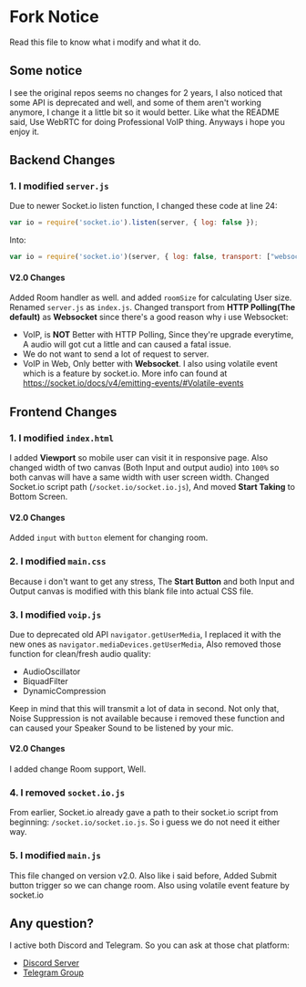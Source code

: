 # Fork Notice
Read this file to know what i modify and what it do.

## Some notice
I see the original repos seems no changes for 2 years, I also noticed that some API is deprecated and well, and some of them aren't working anymore, I change it a little bit so it would better. Like what the README said, Use WebRTC for doing Professional VoIP thing. Anyways i hope you enjoy it. 

## Backend Changes
### 1. I modified `server.js`
Due to newer Socket.io listen function, I changed these code at line 24:
```js
var io = require('socket.io').listen(server, { log: false });
```
Into:
```js
var io = require('socket.io')(server, { log: false, transport: ["websocket"] });
```
#### V2.0 Changes
Added Room handler as well. and added `roomSize` for calculating User size. Renamed `server.js` as `index.js`. Changed transport from **HTTP Polling(The default)** as **Websocket** since there's a good reason why i use Websocket:
 - VoIP, is **NOT** Better with HTTP Polling, Since they're upgrade everytime, A audio will got cut a little and can caused a fatal issue.
 - We do not want to send a lot of request to server. 
 - VoIP in Web, Only better with **Websocket**.
I also using volatile event which is a feature by socket.io. More info can found at https://socket.io/docs/v4/emitting-events/#Volatile-events

## Frontend Changes
### 1. I modified `index.html`
I added **Viewport** so mobile user can visit it in responsive page. Also changed width of two canvas (Both Input and output audio) into `100%` so both canvas will have a same width with user screen width. Changed Socket.io script path (`/socket.io/socket.io.js`), And moved **Start Taking** to Bottom Screen.

#### V2.0 Changes
Added `input` with `button` element for changing room.

### 2. I modified `main.css`
Because i don't want to get any stress, The **Start Button** and both Input and Output canvas is modified with this blank file into actual CSS file.
### 3. I modified `voip.js`
Due to deprecated old API `navigator.getUserMedia`, I replaced it with the new ones as `navigator.mediaDevices.getUserMedia`, Also removed those function for clean/fresh audio quality:
 - AudioOscillator
 - BiquadFilter
 - DynamicCompression

Keep in mind that this will transmit a lot of data in second. Not only that, Noise Suppression is not available because i removed these function and can caused your Speaker Sound to be listened by your mic.

#### V2.0 Changes
I added change Room support, Well.
### 4. I removed `socket.io.js`
From earlier, Socket.io already gave a path to their socket.io script from beginning: `/socket.io/socket.io.js`. So i guess we do not need it either way.

### 5. I modified `main.js`
This file changed on version v2.0. Also like i said before, Added Submit button trigger so we can change room. Also using volatile event feature by socket.io
## Any question?
I active both Discord and Telegram. So you can ask at those chat platform:
- [Discord Server](https://discord.gg/9S3ZCDR)
- [Telegram Group](https://t.me/yonlecoder)
